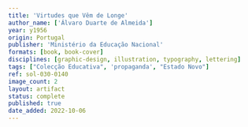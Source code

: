 ```yaml
---
title: 'Virtudes que Vêm de Longe'
author_name: ['Álvaro Duarte de Almeida']
year: y1956
origin: Portugal
publisher: 'Ministério da Educação Nacional'
formats: [book, book-cover]
disciplines: [graphic-design, illustration, typography, lettering]
tags: ["Colecção Educativa", 'propaganda', "Estado Novo"]
ref: sol-030-0140
image_count: 2
layout: artifact
status: complete
published: true
date_added: 2022-10-06
---
```

